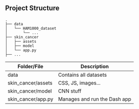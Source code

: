 ## Project Structure

```
.
├── data 
│   └── HAM1000_dataset
│       └── ...
├── skin_cancer 
│   ├── assets
│   ├── model
│   └── app.py
├── ...

```
| Folder/File | Description | 
| ----------- | ----------- |
| data | Contains all datasets  |
| skin_cancer/assets | CSS, JS, images... | 
| skin_cancer/model | CNN stuff |
| skin_cancer/app.py | Manages and run the Dash app |

